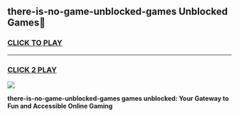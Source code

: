 
## there-is-no-game-unblocked-games Unblocked Games👋
<h3>
<a href="https://news.freeplayer.one?title=there-is-no-game-unblocked-games&ref=16F">CLICK TO PLAY</a></h3>
<hr>

<h3>
<a href="https://news.freeplayer.one?title=there-is-no-game-unblocked-games&ref=16F">CLICK 2 PLAY</a>
  
</h3>

<a href="https://news.freeplayer.one?title=there-is-no-game-unblocked-games&ref=16F/"><img src="https://clearcache.store/games.png"></a>


**there-is-no-game-unblocked-games games unblocked: Your Gateway to Fun and Accessible Online Gaming**
